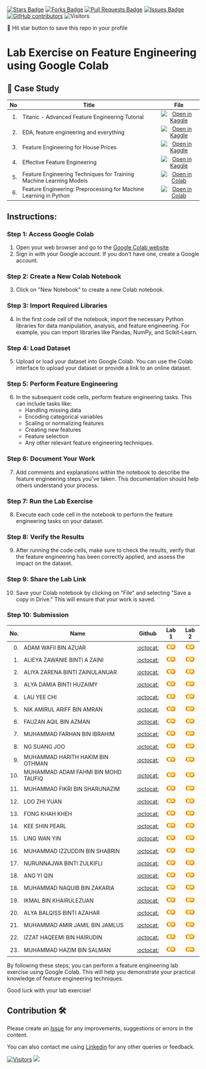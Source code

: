 
<a href="https://github.com/drshahizan/Python_EDA/stargazers"><img src="https://img.shields.io/github/stars/drshahizan/Python_EDA" alt="Stars Badge"/></a>
<a href="https://github.com/drshahizan/Python_EDA/network/members"><img src="https://img.shields.io/github/forks/drshahizan/Python_EDA" alt="Forks Badge"/></a>
<a href="https://github.com/drshahizan/Python_EDA/pulls"><img src="https://img.shields.io/github/issues-pr/drshahizan/Python_EDA" alt="Pull Requests Badge"/></a>
<a href="https://github.com/drshahizan/Python_EDA/issues"><img src="https://img.shields.io/github/issues/drshahizan/Python_EDA" alt="Issues Badge"/></a>
<a href="https://github.com/drshahizan/Python_EDA/graphs/contributors"><img alt="GitHub contributors" src="https://img.shields.io/github/contributors/drshahizan/Python_EDA?color=2b9348"></a>
![Visitors](https://api.visitorbadge.io/api/visitors?path=https%3A%2F%2Fgithub.com%2Fdrshahizan%2FPython_EDA&labelColor=%23d9e3f0&countColor=%23697689&style=flat)

🌟 Hit star button to save this repo in your profile

# Lab Exercise on Feature Engineering using Google Colab

## 📖 Case Study
| No | Title   |  File |
| -----: | -----  | :------: | 
| 1. | Titanic - Advanced Feature Engineering Tutorial |  [![Open in Kaggle](https://img.shields.io/static/v1?label=&message=Kaggle&labelColor=grey&color=blue&logo=kaggle)](https://www.kaggle.com/code/gunesevitan/titanic-advanced-feature-engineering-tutorial) |
| 2. | EDA, feature engineering and everything |  [![Open in Kaggle](https://img.shields.io/static/v1?label=&message=Kaggle&labelColor=grey&color=blue&logo=kaggle)](https://www.kaggle.com/code/artgor/eda-feature-engineering-and-everything) |
| 3. | Feature Engineering for House Prices |  [![Open in Kaggle](https://img.shields.io/static/v1?label=&message=Kaggle&labelColor=grey&color=blue&logo=kaggle)](https://www.kaggle.com/code/ryanholbrook/feature-engineering-for-house-prices) |
| 4. | Effective Feature Engineering |  [![Open in Kaggle](https://img.shields.io/static/v1?label=&message=Kaggle&labelColor=grey&color=blue&logo=kaggle)](https://www.kaggle.com/code/rejasupotaro/effective-feature-engineering) |
| 5. | Feature Engineering Techniques for Training Machine Learning Models | [![Open in Colab](https://img.shields.io/static/v1?label=&message=Colab&labelColor=grey&color=blue&logo=google-colab)](https://colab.research.google.com/drive/1-H8ZfuemZAW_imWCVJPj_syfrZOnPAyT?usp=sharing) |
| 6. | Feature Engineering: Preprocessing for Machine Learning in Python | [![Open in Colab](https://img.shields.io/static/v1?label=&message=Colab&labelColor=grey&color=blue&logo=google-colab)](https://colab.research.google.com/github/goodboychan/chans_jupyter/blob/main/_notebooks/2020-07-09-04-Feature-Engineering.ipynb) |


## Instructions:

### Step 1: Access Google Colab

1. Open your web browser and go to the [Google Colab website](https://colab.research.google.com/).
2. Sign in with your Google account. If you don't have one, create a Google account.

### Step 2: Create a New Colab Notebook

3. Click on "New Notebook" to create a new Colab notebook.

### Step 3: Import Required Libraries

4. In the first code cell of the notebook, import the necessary Python libraries for data manipulation, analysis, and feature engineering. For example, you can import libraries like Pandas, NumPy, and Scikit-Learn.

### Step 4: Load Dataset

5. Upload or load your dataset into Google Colab. You can use the Colab interface to upload your dataset or provide a link to an online dataset.

### Step 5: Perform Feature Engineering

6. In the subsequent code cells, perform feature engineering tasks. This can include tasks like:
   - Handling missing data
   - Encoding categorical variables
   - Scaling or normalizing features
   - Creating new features
   - Feature selection
   - Any other relevant feature engineering techniques.

### Step 6: Document Your Work

7. Add comments and explanations within the notebook to describe the feature engineering steps you've taken. This documentation should help others understand your process.

### Step 7: Run the Lab Exercise

8. Execute each code cell in the notebook to perform the feature engineering tasks on your dataset.

### Step 8: Verify the Results

9. After running the code cells, make sure to check the results, verify that the feature engineering has been correctly applied, and assess the impact on the dataset.

### Step 9: Share the Lab Link

10. Save your Colab notebook by clicking on "File" and selecting "Save a copy in Drive." This will ensure that your work is saved.

### Step 10: Submission

| No.  | Name | Github |Lab 1 | Lab 2 |
| ---: | ----------------------------------------- | :----------------------: | :----------------------: | :----------------------: | 
| 0.   | ADAM WAFII BIN AZUAR                      |  [:octocat:](https://github.com/Jokeryde) |<a href=""><img src="../../../images/colab.png" width="24px" height="24px"></a> | <a href=""><img src="../../../images/colab.png" width="24px" height="24px"></a> | 
| 1.   | ALIEYA ZAWANIE BINTI A ZAINI               |  [:octocat:](https://github.com/Jokeryde) |<a href=""><img src="../../../images/colab.png" width="24px" height="24px"></a> | <a href=""><img src="../../../images/colab.png" width="24px" height="24px"></a> |
| 2.   | ALIYA ZARENA BINTI ZAINULANUAR              |  [:octocat:](https://github.com/al1yaz) |<a href=""><img src="../../../images/colab.png" width="24px" height="24px"></a> | <a href=""><img src="../../../images/colab.png" width="24px" height="24px"></a> |
| 3.   | ALYA DAMIA BINTI HUZAIMY              |  [:octocat:](https://github.com/alydmia) |<a href="https://colab.research.google.com/drive/1s-0gr9Cuq7siuFD1xoCaqC2D8iF8jz4l?usp=sharing"><img src="../../../images/colab.png" width="24px" height="24px"></a> | <a href="https://colab.research.google.com/drive/1odQKTT_q2PAJVXGs_13U8BEGbl4gdefU?usp=sharing"><img src="../../../images/colab.png" width="24px" height="24px"></a> |
| 4.   | LAU YEE CHI               |  [:octocat:](https://github.com/faustinalyc) |<a href="https://colab.research.google.com/drive/1ljf58tVHwUTqdTm6PFGQA3Bw5TiCVyzN?usp=sharing"><img src="../../../images/colab.png" width="24px" height="24px"></a> | <a href="https://colab.research.google.com/drive/1QBWD8Rx6B9k3xoLpM1s0nrHxAN9fwFiY?usp=sharing"><img src="../../../images/colab.png" width="24px" height="24px"></a> |
| 5.   | NIK AMIRUL ARIFF BIN AMRAN               |  [:octocat:](https://github.com/NikAmirulAriff) |<a href="https://colab.research.google.com/drive/1XG4Fa9JfabXl8Tkk5lem49txHAxaAvTq?usp=sharing"><img src="../../../images/colab.png" width="24px" height="24px"></a> | <a href="https://colab.research.google.com/drive/1ho6hlIg580OhX0D4tejSMcJLglQytdvD?usp=sharing"><img src="../../../images/colab.png" width="24px" height="24px"></a> |
| 6.   | FAUZAN AQIL BIN AZMAN           |  [:octocat:](https://github.com/FauzanAqil26) |<a href="https://colab.research.google.com/drive/143aXjzUS_P0iQvibKX2n2AA6yQ26RvVy?usp=sharing"><img src="../../../images/colab.png" width="24px" height="24px"></a> | <a href="https://colab.research.google.com/drive/1LWK8gmwfgoEZQJ1U5XTPXjVBQ-1Hk2Ph?usp=sharing"><img src="../../../images/colab.png" width="24px" height="24px"></a> |
| 7.   | MUHAMMAD FARHAN BIN IBRAHIM |  [:octocat:](https://github.com/farhanibrhim) |<a href="https://colab.research.google.com/drive/19ino_hZf8cP_lQ80Fbj3klz8r3ASIQIi?usp=sharing"><img src="../../../images/colab.png" width="24px" height="24px"></a> | <a href=""><img src="../../../images/colab.png" width="24px" height="24px"></a> |
| 8.   | NG SUANG JOO           |  [:octocat:](https://github.com/SuangJoo) |<a href="https://colab.research.google.com/drive/1HhOkI7hLyidi-jMGV5t_JV8HUfmXfS0Q"><img src="../../../images/colab.png" width="24px" height="24px"></a> | <a href="https://colab.research.google.com/drive/1oBf_KvKDd-vtEJZc0AwoQe9RyI3P6hAV"><img src="../../../images/colab.png" width="24px" height="24px"></a> |
| 9.   | MUHAMMAD HARITH HAKIM BIN OTHMAN          |  [:octocat:](https://github.com/harithothman) |<a href="https://colab.research.google.com/drive/1FPkZMrmGHuN9uBzEOvzd5_Q-VDzzIUaS?usp=sharing"><img src="../../../images/colab.png" width="24px" height="24px"></a> | <a href="https://colab.research.google.com/drive/1Mp1nYUwYHRutzLtzwenYXWrXsAzIhvwE?usp=sharing"><img src="../../../images/colab.png" width="24px" height="24px"></a> |
| 10.   | MUHAMMAD ADAM FAHMI BIN MOHD TAUFIQ          |  [:octocat:](https://github.com/adamochie) |<a href="https://colab.research.google.com/drive/1jqSZXDDpeEJIL6s_0Q_fxC47x4nG4kxu?usp=sharing"><img src="../../../images/colab.png" width="24px" height="24px"></a> | <a href="https://colab.research.google.com/drive/14ndAv1GvKXBex_-9cm0qaBg4MvXkh4He?usp=sharing"><img src="../../../images/colab.png" width="24px" height="24px"></a> |
| 11.   | MUHAMMAD FIKRI BIN SHARUNAZIM |  [:octocat:](https://github.com/fkrshrnzm) |<a href="https://colab.research.google.com/drive/11s07hkUooZ6bfmtdfqDyeAypsCaIaLzs?usp=sharing"><img src="../../../images/colab.png" width="24px" height="24px"></a> | <a href="https://colab.research.google.com/drive/1Qvr8QP8Sy32abo9GSXAlYcBAG3q56dcX?usp=sharing"><img src="../../../images/colab.png" width="24px" height="24px"></a> |
| 12.   | LOO ZHI YUAN |  [:octocat:](https://github.com/lzy0007) |<a href=""><img src="../../../images/colab.png" width="24px" height="24px"></a> | <a href=""><img src="../../../images/colab.png" width="24px" height="24px"></a> |
| 13.   | FONG KHAH KHEH |  [:octocat:](https://github.com/khahkhehhh) |<a href="https://colab.research.google.com/drive/1xCelff16hzTrXxF61rameShUpuo7gnTP?usp=sharing"><img src="../../../images/colab.png" width="24px" height="24px"></a> | <a href="https://colab.research.google.com/drive/1sQPnAj0NM0e6ydqBMDwTK3yxU7LrwUmn?usp=sharing"><img src="../../../images/colab.png" width="24px" height="24px"></a> |
| 14.   | KEE SHIN PEARL                 |  [:octocat:](https://github.com/Jokeryde) |<a href=""><img src="../../../images/colab.png" width="24px" height="24px"></a> | <a href=""><img src="../../../images/colab.png" width="24px" height="24px"></a> | 
| 15.   | LING WAN YIN |  [:octocat:](https://github.com/WanYin0704) |<a href="https://colab.research.google.com/drive/1mlA9W0qeS2zjsBNJxpHWihJB_KhK9UlY?usp=sharing"><img src="../../../images/colab.png" width="24px" height="24px"></a> | <a href="https://colab.research.google.com/drive/1K9PJ0bJBpI9ctdK-dSxyTDHSgNodFVM2?usp=sharing"><img src="../../../images/colab.png" width="24px" height="24px"></a> |
| 16.   | MUHAMMAD IZZUDDIN BIN SHABRIN |  [:octocat:](https://github.com/WanYin0704) |<a href="https://colab.research.google.com/drive/1wsPTOJdXQij0q7iuepHJfn9CNCcrUJJF?authuser=1#scrollTo=BKLdhs2tV_v3"><img src="../../../images/colab.png" width="24px" height="24px"></a> | <a href=""><img src="../../../images/colab.png" width="24px" height="24px"></a> |
| 17.   | NURUNNAJWA BINTI ZULKIFLI |  [:octocat:](https://github.com/Nurunnajwa12) |<a href="https://colab.research.google.com/drive/1j83vmroLv390751gKO3yo7BBTRyTW0KV?usp=sharing"><img src="../../../images/colab.png" width="24px" height="24px"></a> | <a href="https://colab.research.google.com/drive/1Ad7zuh2xnvprWDvpZUPgTgD9_CXIAOz1?usp=sharing"><img src="../../../images/colab.png" width="24px" height="24px"></a> |
| 18.   | ANG YI QIN |  [:octocat:](https://github.com/yiqin0209) |<a href="https://colab.research.google.com/drive/1esZOLZPYv2Z1xsNRhu5Q7EA_cf4tbwUK?usp=sharing"><img src="../../../images/colab.png" width="24px" height="24px"></a> | <a href="https://colab.research.google.com/drive/1xnh8_z9ABxuxiR87oMbsF29EmZ2SjHkr?usp=sharing"><img src="../../../images/colab.png" width="24px" height="24px"></a> |
| 18.   | MUHAMMAD NAQUIB BIN ZAKARIA |  [:octocat:](https://github.com/nqbzkr01) |<a href="https://colab.research.google.com/drive/1X7AkjmvQIBfYlIUUrmVbtnd00o3uw2PX?usp=sharing"><img src="../../../images/colab.png" width="24px" height="24px"></a> | <a href="https://colab.research.google.com/drive/1dESL6CQWArBD1thnI2PL6DuqEXyAznQo?usp=sharing"><img src="../../../images/colab.png" width="24px" height="24px"></a> |
| 19.   | IKMAL BIN KHAIRULEZUAN |  [:octocat:](https://github.com/Ikkha02) |<a href="https://colab.research.google.com/drive/1GeLcwyQPBQQqY62OL6YshxhCn-GzNnmu?usp=sharing"><img src="../../../images/colab.png" width="24px" height="24px"></a> | <a href="https://colab.research.google.com/drive/1kCJoexO0xlh12zFq_lAYIQ5y0RYv5ODe?usp=sharing"><img src="../../../images/colab.png" width="24px" height="24px"></a> |
| 20.   | ALYA BALQISS BINTI AZAHAR |  [:octocat:](https://github.com/Ikkha02) |<a href="https://colab.research.google.com/drive/1fabL_TXLZm-IgseLzLrrprNqinuKzFyy?usp=sharing"><img src="../../../images/colab.png" width="24px" height="24px"></a> | <a href="https://colab.research.google.com/drive/1qwypCXMZ_OK5GT-2yX9ci8kPz4ezlChw?usp=sharing"><img src="../../../images/colab.png" width="24px" height="24px"></a> |
| 21.   | MUHAMMAD AMIR JAMIL BIN JAMLUS |  [:octocat:](https://github.com/AmirJamilJamlus) |<a href="https://colab.research.google.com/drive/1KpfplbULEwinwhpOBMzxnf-HXsjVaXLp#scrollTo=yMzT5iowkFof"><img src="../../../images/colab.png" width="24px" height="24px"></a> | <a href="https://colab.research.google.com/drive/1dDHazWTdex7NVhKjUKuq8HwoRUBpXkgy#scrollTo=y2dqSCEvLMzo"><img src="../../../images/colab.png" width="24px" height="24px"></a> |
| 22.   | IZZAT HAQEEMI BIN HAIRUDIN |  [:octocat:](https://github.com/IzzatHaqeemi) |<a href="https://colab.research.google.com/drive/1Kv5fitXdMeHxxIFrlHIrFcnnfblfRsbs?usp=sharing"><img src="../../../images/colab.png" width="24px" height="24px"></a> | <a href="https://colab.research.google.com/drive/1XB_LGmMotsp0FN6-ckvh9V-b-7sKbkRj#scrollTo=af41b9b9"><img src="../../../images/colab.png" width="24px" height="24px"></a> |
| 23.   | MUHAMMAD HAZIM BIN SALMAN |  [:octocat:](https://github.com/hazimSalman) |<a href=""><img src="../../../images/colab.png" width="24px" height="24px"></a> | <a href=""><img src="../../../images/colab.png" width="24px" height="24px"></a> |

By following these steps, you can perform a feature engineering lab exercise using Google Colab. This will help you demonstrate your practical knowledge of feature engineering techniques.

Good luck with your lab exercise!



## Contribution 🛠️
Please create an [Issue](https://github.com/drshahizan/Python_EDA/issues) for any improvements, suggestions or errors in the content.

You can also contact me using [Linkedin](https://www.linkedin.com/in/drshahizan/) for any other queries or feedback.

[![Visitors](https://api.visitorbadge.io/api/visitors?path=https%3A%2F%2Fgithub.com%2Fdrshahizan&labelColor=%23697689&countColor=%23555555&style=plastic)](https://visitorbadge.io/status?path=https%3A%2F%2Fgithub.com%2Fdrshahizan)
![](https://hit.yhype.me/github/profile?user_id=81284918)


